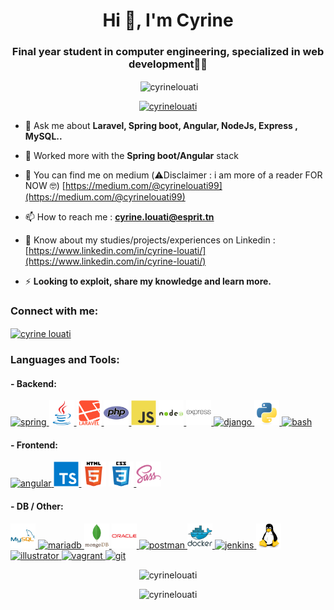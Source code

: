 
<!--
**CyrineLouati/CyrineLouati** is a ✨ _special_ ✨ repository because its `README.md` (this file) appears on your GitHub profile.

Here are some ideas to get you started:

- 🔭 I’m currently working on ...
- 🌱 I’m currently learning ...
- 👯 I’m looking to collaborate on ...
- 🤔 I’m looking for help with ...
- 💬 Ask me about ...
- 📫 How to reach me: ...
- 😄 Pronouns: ...
- ⚡ Fun fact: ...
-->
<h1 align="center">Hi 👋, I'm Cyrine</h1>
<h3 align="center">Final year student in computer engineering, specialized in web development👩‍💻</h3>
<p align="center">&nbsp;<img align="center" src="https://github-readme-stats.vercel.app/api?username=cyrinelouati&show_icons=true&locale=en" alt="cyrinelouati" /></p>
<p align="center"> <a href="https://github.com/ryo-ma/github-profile-trophy"><img src="https://github-profile-trophy.vercel.app/?username=cyrinelouati" alt="cyrinelouati" /></a> </p>

- 💬 Ask me about **Laravel, Spring boot, Angular, NodeJs, Express , MySQL..**

- 🤔 Worked more with the **Spring boot/Angular** stack

- 📝 You can find me on medium (⚠️Disclaimer : i am more of a reader FOR NOW 🤓) [https://medium.com/@cyrinelouati99](https://medium.com/@cyrinelouati99)

- 📫 How to reach me :  **cyrine.louati@esprit.tn**

- 💼 Know about my studies/projects/experiences on Linkedin : [https://www.linkedin.com/in/cyrine-louati/](https://www.linkedin.com/in/cyrine-louati/)

- ⚡ **Looking to exploit, share my knowledge and learn more.**

<h3 align="left">Connect with me:</h3>
<p align="left">
<a href="https://linkedin.com/in/cyrine louati" target="blank"><img align="center" src="https://raw.githubusercontent.com/rahuldkjain/github-profile-readme-generator/master/src/images/icons/Social/linked-in-alt.svg" alt="cyrine louati" height="30" width="40" /></a>
</p>

<h3 align="left">Languages and Tools:</h3>
<h4 align="left"> - Backend:</h4>
    <p align="left">
       <a href="https://spring.io/" target="_blank" rel="noreferrer"> <img src="https://www.vectorlogo.zone/logos/springio/springio-icon.svg" alt="spring" width="40"          height="40"/> </a>
       <a href="https://www.java.com" target="_blank" rel="noreferrer"> <img src="https://raw.githubusercontent.com/devicons/devicon/master/icons/java/java-original.svg" alt="java" width="40" height="40"/> </a> 
       <a href="https://laravel.com/" target="_blank" rel="noreferrer"> <img src="https://raw.githubusercontent.com/devicons/devicon/master/icons/laravel/laravel-plain-wordmark.svg" alt="laravel" width="40" height="40"/> </a>
       <a href="https://www.php.net" target="_blank" rel="noreferrer"> <img src="https://raw.githubusercontent.com/devicons/devicon/master/icons/php/php-original.svg"        alt="php" width="40" height="40"/> </a>
       <a href="https://developer.mozilla.org/en-US/docs/Web/JavaScript" target="_blank" rel="noreferrer"> <img                           src="https://raw.githubusercontent.com/devicons/devicon/master/icons/javascript/javascript-original.svg" alt="javascript" width="40" height="40"/> </a>
       <a href="https://nodejs.org" target="_blank" rel="noreferrer"> <img src="https://raw.githubusercontent.com/devicons/devicon/master/icons/nodejs/nodejs-original-wordmark.svg" alt="nodejs" width="40" height="40"/> </a>
       <a href="https://expressjs.com" target="_blank" rel="noreferrer"> <img src="https://raw.githubusercontent.com/devicons/devicon/master/icons/express/express-original-wordmark.svg" alt="express" width="40" height="40"/> </a>
       <a href="https://www.djangoproject.com/" target="_blank" rel="noreferrer"> <img src="https://cdn.worldvectorlogo.com/logos/django.svg" alt="django" width="40"          height="40"/> </a>
       <a href="https://www.python.org" target="_blank" rel="noreferrer"> <img src="https://raw.githubusercontent.com/devicons/devicon/master/icons/python/python-original.svg" alt="python" width="40" height="40"/> </a>
       <a href="https://www.gnu.org/software/bash/" target="_blank" rel="noreferrer"> <img src="https://www.vectorlogo.zone/logos/gnu_bash/gnu_bash-icon.svg"                  alt="bash" width="40" height="40"/> </a>
    </p>
    
<h4 align="left"> - Frontend:</h4>
    <p align="left">
      <a href="https://angular.io" target="_blank" rel="noreferrer"> <img src="https://angular.io/assets/images/logos/angular/angular.svg" alt="angular" width="40"           height="40"/> </a>
      <a href="https://www.typescriptlang.org/" target="_blank" rel="noreferrer"> <img                    src="https://raw.githubusercontent.com/devicons/devicon/master/icons/typescript/typescript-original.svg" alt="typescript" width="40" height="40"/> </a>
      <img src="https://raw.githubusercontent.com/devicons/devicon/master/icons/html5/html5-original-wordmark.svg" alt="html5" width="40" height="40"/> </a> 
      <a href="https://www.w3schools.com/css/" target="_blank" rel="noreferrer"> <img src="https://raw.githubusercontent.com/devicons/devicon/master/icons/css3/css3-original-wordmark.svg" alt="css3" width="40" height="40"/> </a> 
      <a href="https://sass-lang.com" target="_blank" rel="noreferrer"> <img src="https://raw.githubusercontent.com/devicons/devicon/master/icons/sass/sass-original.svg" alt="sass" width="40" height="40"/> </a>
    </p>
    
<h4 align="left"> - DB / Other:</h4>
    <p align="left">
  <a href="https://www.mysql.com/" target="_blank" rel="noreferrer"> <img                        src="https://raw.githubusercontent.com/devicons/devicon/master/icons/mysql/mysql-original-wordmark.svg" alt="mysql" width="40" height="40"/> </a>
      <a href="https://mariadb.org/" target="_blank" rel="noreferrer"> <img src="https://www.vectorlogo.zone/logos/mariadb/mariadb-icon.svg" alt="mariadb" width="40" height="40"/> </a>
       <a href="https://www.mongodb.com/" target="_blank" rel="noreferrer"> <img src="https://raw.githubusercontent.com/devicons/devicon/master/icons/mongodb/mongodb-original-wordmark.svg" alt="mongodb" width="40"            height="40"/> </a>
      <a href="https://www.oracle.com/" target="_blank" rel="noreferrer"> <img src="https://raw.githubusercontent.com/devicons/devicon/master/icons/oracle/oracle-original.svg" alt="oracle" width="40" height="40"/> </a>
      <a href="https://postman.com" target="_blank" rel="noreferrer"> <img src="https://www.vectorlogo.zone/logos/getpostman/getpostman-icon.svg" alt="postman"               width="40" height="40"/> </a>
      <a href="https://www.docker.com/" target="_blank" rel="noreferrer"> <img src="https://raw.githubusercontent.com/devicons/devicon/master/icons/docker/docker-original-wordmark.svg" alt="docker" width="40" height="40"/> </a>
      <a href="https://www.jenkins.io" target="_blank" rel="noreferrer"> <img src="https://www.vectorlogo.zone/logos/jenkins/jenkins-icon.svg" alt="jenkins" width="40"       height="40"/> </a>
      <a href="https://www.linux.org/" target="_blank" rel="noreferrer"> <img src="https://raw.githubusercontent.com/devicons/devicon/master/icons/linux/linux-original.svg" alt="linux" width="40" height="40"/> </a>
      <a href="https://www.adobe.com/in/products/illustrator.html" target="_blank" rel="noreferrer"> <img                                           src="https://www.vectorlogo.zone/logos/adobe_illustrator/adobe_illustrator-icon.svg" alt="illustrator" width="40" height="40"/> </a>
      <a href="https://www.vagrantup.com/" target="_blank" rel="noreferrer"> <img src="https://www.vectorlogo.zone/logos/vagrantup/vagrantup-icon.svg" alt="vagrant"         width="40" height="40"/> </a>
      <a href="https://git-scm.com/" target="_blank" rel="noreferrer"> <img src="https://www.vectorlogo.zone/logos/git-scm/git-scm-icon.svg" alt="git" width="40"             height="40"/> </a>
      
    


<p align="center"><img src="https://github-readme-stats.vercel.app/api/top-langs?username=cyrinelouati&show_icons=true&locale=en&layout=compact" alt="cyrinelouati" /></p>
<p align="center"><img src="https://github-readme-streak-stats.herokuapp.com/?user=cyrinelouati&" alt="cyrinelouati" /></p>

